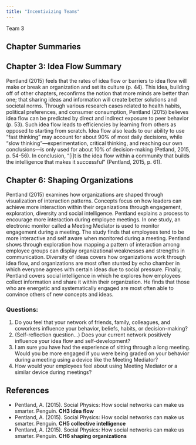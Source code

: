 ```yaml
---
title: "Incentivizing Teams"
---
```


Team 3

## Chapter Summaries

## Chapter 3: Idea Flow Summary

Pentland (2015) feels that the rates of idea flow or barriers to idea flow will make or break an organization and set its culture (p. 44). This idea, building off of other chapters, reconfirms the notion that more minds are better than one; that sharing ideas and information will create better solutions and societal norms. Through various research cases related to health habits, political preferences, and consumer consumption, Pentland (2015) believes idea flow can be predicted by direct and indirect exposure to peer behavior (p. 53). Such idea flow leads to efficiencies by learning from others as opposed to starting from scratch. Idea flow also leads to our ability to use “fast thinking” may account for about 90% of most daily decisions, while “slow thinking”—experimentation, critical thinking, and reaching our own conclusions—is only used for about 10% of decision-making (Petland, 2015, p. 54-56). In conclusion, “[i]t is the idea flow within a community that builds the intelligence that makes it successful” (Pentland, 2015, p. 61).

## Chapter 6: Shaping Organizations

Pentland (2015) examines how organizations are shaped through visualization of interaction patterns. Concepts focus on how
leaders can achieve more interaction within their organizations through engagement, exploration, diversity and social
intelligence. Pentland explains a process to encourage more interaction during employee meetings. In one study, an electronic
monitor called a Meeting Mediator is used to monitor engagement during a meeting. The study finds that employees tend to be
more interactive and self aware when monitored during a meeting. Pentland shows through exploration how mapping a pattern of
interaction among employee groups can display organizational weaknesses and strengths in communication.  Diversity of ideas
covers how organizations work through idea flow, and organizations are most often stunted by echo chamber in which everyone
agrees with certain ideas due to social pressure. Finally, Pentland covers social intelligence in which he explores how
employees collect information and share it within their organization. He finds that those who are energetic and systematically
engaged are most often able to convince others of new concepts and ideas. 

### Questions: 
1. Do you feel that your network of friends, family, colleagues, and coworkers influence your behavior, beliefs, habits, or
decision-making? 
2. (Self-reflection question...) Does your current network positively influence your idea flow and self-development?
3. I am sure you have had the experience of sitting through a long meeting. Would you be more engaged if you were being graded
on your behavior during a meeting using a device like the Meeting Mediator? 
4. How would your employees feel about using Meeting Mediator or a similar device during meetings?  

## References

*	Pentland, A. (2015). Social Physics: How social networks can make us smarter. Penguin. **CH3 idea flow**  
*	Pentland, A. (2015). Social Physics: How social networks can make us smarter. Penguin. **CH5 collective intelligence**  
*	Pentland, A. (2015). Social Physics: How social networks can make us smarter. Penguin. **CH6 shaping organizations**  
